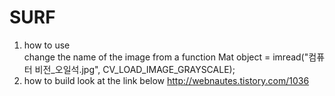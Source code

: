 # SURF
1. how to use  
change the name of the image from a function Mat object = imread("컴퓨터 비전_오일석.jpg", CV_LOAD_IMAGE_GRAYSCALE);  
2. how to build
look at the link below
http://webnautes.tistory.com/1036